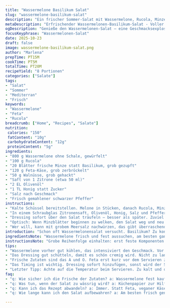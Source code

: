 ```yaml
---
title: "Wassermelone Basilikum Salat"
slug: "wassermelone-basilikum-salat"
description: "Ein frischer Sommer-Salat mit Wassermelone, Rucola, Minze, Feta und Walnüssen. Lass den Basilikum fallen – Minze macht den Unterschied hier. Zitronensaft ersetzt den üblichen Limettensaft, bietet eine leichte Säure und hebt den Geschmack. Dressing mit Honig für milden Kontrast zu süßer Melone. Egal ob hitzig oder lauwarm, der Salat bleibt knackig. Schnell zubereitet, minimaler Aufwand, großer Effekt. Perfekt, wenn der Sommer zur Tür reinspaziert und du etwas Frisches brauchst. Acht Portionen, schnell verputzt."
metaDescription: "Erfrischender Wassermelonen-Basilikum-Salat - Voller Aroma, perfekt für den Sommer. Mit Feta und knackigen Walnüssen ein Genuss."
ogDescription: "Genieße den Wassermelonen-Salat – eine Geschmacksexplosion mit Frische von Minze, salzigem Feta und crunchy Walnüssen. Ideal für heiße Tage."
focusKeyphrase: "Wassermelonen-Salat"
date: 2025-10-23
draft: false
image: wassermelone-basilikum-salat.png
author: "Marlena"
prepTime: PT15M
cookTime: PT5M
totalTime: PT20M
recipeYield: "8 Portionen"
categories: ["Salate"]
tags:
- "Salat"
- "Sommer"
- "Mediterran"
- "Frisch"
keywords:
- "Wassermelone"
- "Feta"
- "Rucola"
breadcrumb: ["Home", "Recipes", "Salate"]
nutrition: 
 calories: "150"
 fatContent: "10g"
 carbohydrateContent: "12g"
 proteinContent: "5g"
ingredients:
- "800 g Wassermelone ohne Schale, gewürfelt"
- "100 g Rucola"
- "20 Blätter frische Minze statt Basilikum, grob gezupft"
- "120 g Feta-Käse, grob zerbröckelt"
- "50 g Walnüsse, grob gehackt"
- "Saft von 1 Zitrone (etwa 50 ml)"
- "2 EL Olivenöl"
- "1 TL Honig statt Zucker"
- "Salz nach Geschmack"
- "Frisch gemahlener schwarzer Pfeffer"
instructions:
- "Kalte Schüssel bereitstellen. Melone in Stücken, danach Rucola, Minze und Walnüsse dazugeben. Sanft durchmischen, nicht zu grob, sonst quetscht du die Melone zu sehr."
- "In einem Schraubglas Zitronensaft, Olivenöl, Honig, Salz und Pfeffer kräftig schütteln, bis die Oberfläche leicht schäumt. Alternativ mit einem Schneebesen aufschlagen. Einigermaßen cremig, nicht zu dünn."
- "Dressing sofort über den Salat träufeln – besser als später. Zuviel früh drin, Melone gibt zu viel Wasser ab. Direkt servieren oder max. 45 Minuten in den Kühlschrank. Frische Zutaten wollen keine staubtrockene Wartezeit."
- "Optisch: Wenn Minzblätter beginnen zu welken, den Salat weg und neu machen. Rucola sollte knackig bleiben, nicht schlapp. Walnüsse bleiben knusprig, sonst futsch."
- "Wer will, kann mit grobem Meersalz nachwürzen, das gibt überraschende Texturpunkte. Tipp: Feta erst kurz vorm Servieren aufstreuen, sonst zieht er Feuchtigkeit und wird breiig."
introduction: "Schon oft Wassermelonensalat versucht. Basilikum? Zu konventionell. Minze bringt die Frische auf eine ganz andere Ebene. Rucola statt üblichem Spinat oder Feldsalat bringt eine pfeffrige Note, intensiv aber nicht aufdringlich. Feta für das Salzige, Walnüsse bringen Knack. Honig statt Zucker im Dressing – harmoniert wunderbar mit Melonensüße und Zitronensäure, kein zu scharfer Bite wie bei manchen Sirupen. Dressing flott shaken ist mein Trick. Kein Rumgerühre, Macht richtig Bubbles. Eignet sich super für spontane Gäste. Auf die Zeit nicht fett geben, lieber auf die Textur vertrauen. Melone muss glänzen und frisch schmecken, nicht matschig."
ingredientsNote: "Wassermelone frisch und fest aussuchen, am besten ganz kurz vorm Zubereiten schneiden, damit sie saftig bleibt. Rucola waschen, trocken schleudern, sonst verwässert der Salat. Minze zupfen, Stiele entfernen, sonst bitter. Feta klassisch oder vegan kein Problem, nur auf Salz und Fettgehalt achten. Walnüsse sollten frisch und knackig sein—lässt sich durch Warm-Rösten noch intensivieren, aber Vorsicht, überhitzt schnell. Statt Walnüssen gehen auch Pistazien oder Pekannüsse, experimentiere ruhig. Zitronensaft frisch gepresst, keine Fertigware, macht ein bis zwei Nuancen Unterschied. Honig mildert aggressiven Säurebiss und gibt eine leichte Karamell-Note, alternativ Ahornsirup, wenn du es vegan magst. Olivenöl nativ extra, gut, wenn fruchtig."
instructionsNote: "Grobe Reihenfolge einhalten: erst feste Komponenten mischen, dann Dressing separat vorbereiten. Das Dressing nicht direkt auf Melone gießen und warten—das Wasser zieht raus, keine gute Idee. Lieber kurz vor dem Servieren. Salat möglichst zügig essen, sonst gerinnt die Textur. Dressing gut schütteln oder schlagen, denn nur so verbinden sich die Zutaten zu Emulsion, die nicht sofort auseinander läuft. Kräftig shaken, ein bis zwei Minuten. Sanftes Unterheben statt wildes Mischen bewahrt Melonenform und verhindert Brei. Auf Küchentemperatur beim Servieren achten; zu kalt unterdrückt Aromen, zu warm matschig. Direkt aus dem Kühlschrank raus etwas stehen lassen, bevor du anrichtest. Rucola im Blick behalten, wenn er schlapp wird, weg damit—nicht schmecken, nur nerven. Frische Zutaten wirken im Zusammenspiel, jeder Fehler sichtbar."
tips:
- "Wassermelone vorher gut kühlen, das intensiviert den Geschmack. Vor dem Schneiden auf festheit überprüfen. Zu weich, kein guter Salat. Bei Rucola auf knackige Blätter achten, sonst wird der Salat schlaff. Wenn zu viel Wasser aus der Melone kommt, Küchenpapier nutzen. Flüssigkeit vorsichtig abtropfen lassen."
- "Das Dressing gut schütteln, damit es schön cremig wird. Nicht zu lange stehen lassen. Zu früh in den Salat? Dann quetscht die Melone und der Geschmack wird wässrig. Alternativ zum Olivenöl kann ein Spritzer Sesamöl einen interessanten Twist bringen. Aber dabei aufpassen, weniger ist mehr."
- "Frische Zutaten sind das A und O. Feta erst kurz vor dem Servieren zugeben. Er zieht sonst Feuchtigkeit und wird matschig. Wenn Walnüsse verwendet werden, vorher rösten für mehr Aroma. Alternativen wie Pistazien oder Pekannüsse sind möglich, machen den Salat spannend."
- "Das Timing ist wichtig. Dressing sofort hinzufügen, sonst wird der Salat labbrig. Lieber schnell essen, der Geschmack bleibt frisch. Wenn der Rucola schlapp wird, wegschneiden. Optische Frische ist auch Geschmacksqualität. Wenn der Salat warten muss, verliert er seine Knackigkeit."
- "Letzter Tipp: Achte auf die Temperatur beim Servieren. Zu kalt und die Aromen kommen nicht zur Geltung. Zu warm? Dann wird alles matschig. Kurz ruhen lassen bei Raumtemperatur. Frische Zutaten sind der Schlüssel – jeder Biss sollte glücklich machen."
faq:
- "q: Wie sicher ich die Frische der Zutaten? a: Wassermelone fest kaufen. Rucola frisch und grün. Minze ohne braune Blätter. Es zählt, sichtbar und knackig."
- "q: Was tun, wenn der Salat zu wässrig wird? a: Küchenpapier zur Hilfe nehmen. Sofort abtropfen lassen. Auch Dressing erst kurz vorm Servieren dazugeben. Verhindert matschige Konsistenz."
- "q: Kann ich das Rezept abwandeln? a: Immer. Statt Feta, veganer Käse ist eine gute Option. Anstelle von Walnüssen, Pistazien ausprobieren. Zutaten machen den Salat individuell."
- "q: Wie lange kann ich den Salat aufbewahren? a: Am besten frisch genießen. Maximal 45 Minuten im Kühlschrank. Bei längerer Lagerung wird alles zu weich. Frische ist entscheidend."

---
```

